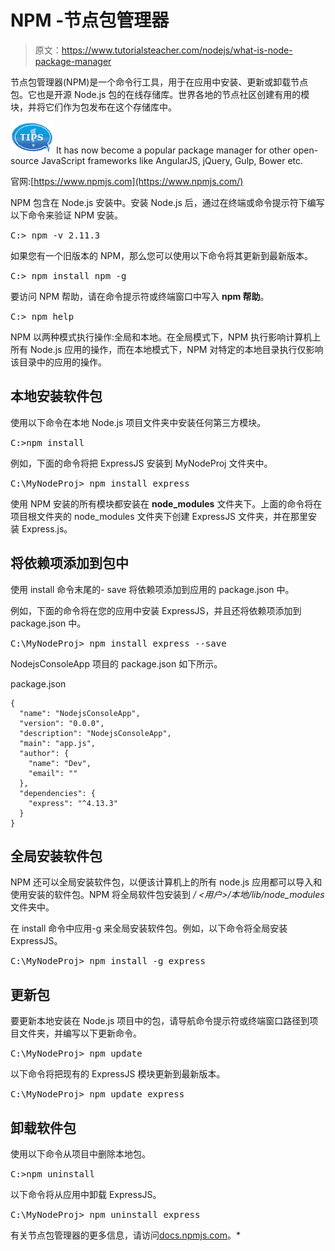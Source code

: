 # NPM -节点包管理器

> 原文：<https://www.tutorialsteacher.com/nodejs/what-is-node-package-manager>

节点包管理器(NPM)是一个命令行工具，用于在应用中安装、更新或卸载节点包。它也是开源 Node.js 包的在线存储库。世界各地的节点社区创建有用的模块，并将它们作为包发布在这个存储库中。

![](img/751bca76a769f8ad315ebee3fdf7d98e.png) It has now become a popular package manager for other open-source JavaScript frameworks like AngularJS, jQuery, Gulp, Bower etc.

官网:[https://www.npmjs.com](https://www.npmjs.com/)

NPM 包含在 Node.js 安装中。安装 Node.js 后，通过在终端或命令提示符下编写以下命令来验证 NPM 安装。

<samp>C:\> npm -v
2.11.3</samp>

如果您有一个旧版本的 NPM，那么您可以使用以下命令将其更新到最新版本。

<samp>C:\> npm install npm -g</samp>

要访问 NPM 帮助，请在命令提示符或终端窗口中写入 **npm 帮助**。

<samp>C:\> npm help</samp>

NPM 以两种模式执行操作:全局和本地。在全局模式下，NPM 执行影响计算机上所有 Node.js 应用的操作，而在本地模式下，NPM 对特定的本地目录执行仅影响该目录中的应用的操作。

## 本地安装软件包

使用以下命令在本地 Node.js 项目文件夹中安装任何第三方模块。

<samp>C:\>npm install <package name></samp>

例如，下面的命令将把 ExpressJS 安装到 MyNodeProj 文件夹中。

<samp>C:\MyNodeProj> npm install express</samp>

使用 NPM 安装的所有模块都安装在 **node_modules** 文件夹下。上面的命令将在项目根文件夹的 node_modules 文件夹下创建 ExpressJS 文件夹，并在那里安装 Express.js。

## 将依赖项添加到包中

使用 install 命令末尾的- save 将依赖项添加到应用的 package.json 中。

例如，下面的命令将在您的应用中安装 ExpressJS，并且还将依赖项添加到 package.json 中。

<samp>C:\MyNodeProj> npm install express --save</samp>

NodejsConsoleApp 项目的 package.json 如下所示。

package.json 

```
{
  "name": "NodejsConsoleApp",
  "version": "0.0.0",
  "description": "NodejsConsoleApp",
  "main": "app.js",
  "author": {
    "name": "Dev",
    "email": ""
  },
  "dependencies": {
    "express": "^4.13.3"
  }
} 
```

## 全局安装软件包

NPM 还可以全局安装软件包，以便该计算机上的所有 node.js 应用都可以导入和使用安装的软件包。NPM 将全局软件包安装到 */ <用户>/本地/lib/node_modules* 文件夹中。

在 install 命令中应用-g 来全局安装软件包。例如，以下命令将全局安装 ExpressJS。

<samp>C:\MyNodeProj> npm install -g express</samp>

## 更新包

要更新本地安装在 Node.js 项目中的包，请导航命令提示符或终端窗口路径到项目文件夹，并编写以下更新命令。

<samp>C:\MyNodeProj> npm update <package name></samp>

以下命令将把现有的 ExpressJS 模块更新到最新版本。

<samp>C:\MyNodeProj> npm update express</samp>

## 卸载软件包

使用以下命令从项目中删除本地包。

<samp>C:\>npm uninstall <package name></samp>

以下命令将从应用中卸载 ExpressJS。

<samp>C:\MyNodeProj> npm uninstall express</samp>

有关节点包管理器的更多信息，请访问[docs.npmjs.com](https://docs.npmjs.com/)。*